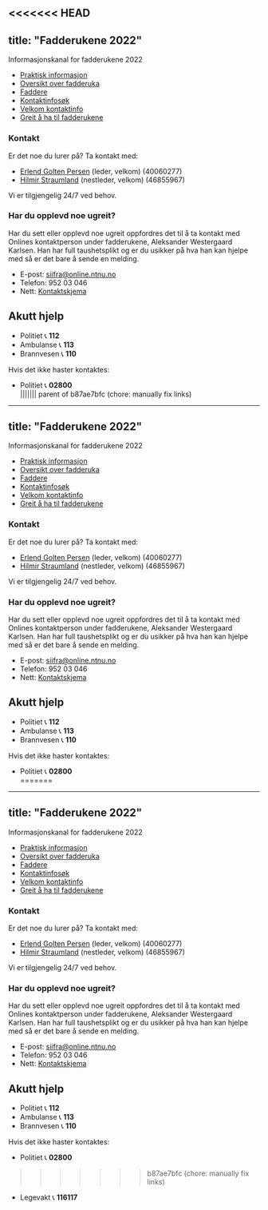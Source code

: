 <<<<<<< HEAD
---
title: "Fadderukene 2022"
---

Informasjonskanal for fadderukene 2022


* [Praktisk informasjon](/fadderukene/2022-/PraktiskInfo)
* [Oversikt over fadderuka](https://splash.online.ntnu.no/)  
* [Faddere](/fadderukene/2022-/Faddere)  
* [Kontaktinfosøk](https://online.ntnu.no/profile/search)  
* [Velkom kontaktinfo](/fadderukene/2022-/velkom/) 
* [Greit å ha til fadderukene](/fadderukene/2022-/TaMedListe)


### Kontakt
Er det noe du lurer på? Ta kontakt med:

- [Erlend Golten Persen](https://online.ntnu.no/profile/public/2194) (leder, velkom) (40060277)  
- [Hilmir Straumland](https://online.ntnu.no/profile/public/2215) (nestleder, velkom) (46855967)

Vi er tilgjengelig 24/7 ved behov.  


### Har du opplevd noe ugreit?
Har du sett eller opplevd noe ugreit oppfordres det til å ta kontakt med Onlines kontaktperson  under fadderukene, Aleksander Westergaard Karlsen. Han har full taushetsplikt og er du usikker på hva han kan hjelpe med så er det bare å sende en melding.

- E-post: siifra@online.ntnu.no  
- Telefon: 952 03 046    
- Nett: [Kontaktskjema](https://docs.google.com/forms/d/e/1FAIpQLScvjEqVsiRIYnVqCNqbH_-nmYk3Ux6la8a7KZzsY3sJDbW-iA/viewform)  


Akutt hjelp
------------------------------------

- Politiet 📞 **112**  
- Ambulanse 📞 **113**  
- Brannvesen 📞 **110**

Hvis det ikke haster kontaktes:

- Politiet 📞 **02800**  
||||||| parent of b87ae7bfc (chore: manually fix links)
---
title: "Fadderukene 2022"
---

Informasjonskanal for fadderukene 2022


* [Praktisk informasjon](/fadderukene/2022-/PraktiskInfo)
* [Oversikt over fadderuka](https://splash.online.ntnu.no/)  
* [Faddere](/fadderukene/2022-/Faddere)  
* [Kontaktinfosøk](https://online.ntnu.no/profile/search)  
* [Velkom kontaktinfo](/fadderukene/2022-/velkom/) 
* [Greit å ha til fadderukene](/fadderukene/2022-/TaMedListe)


### Kontakt
Er det noe du lurer på? Ta kontakt med:

- [Erlend Golten Persen](https://online.ntnu.no/profile/public/2194) (leder, velkom) (40060277)  
- [Hilmir Straumland](https://online.ntnu.no/profile/public/2215) (nestleder, velkom) (46855967)

Vi er tilgjengelig 24/7 ved behov.  


### Har du opplevd noe ugreit?
Har du sett eller opplevd noe ugreit oppfordres det til å ta kontakt med Onlines kontaktperson  under fadderukene, Aleksander Westergaard Karlsen. Han har full taushetsplikt og er du usikker på hva han kan hjelpe med så er det bare å sende en melding.

- E-post: siifra@online.ntnu.no  
- Telefon: 952 03 046    
- Nett: [Kontaktskjema](https://docs.google.com/forms/d/e/1FAIpQLScvjEqVsiRIYnVqCNqbH_-nmYk3Ux6la8a7KZzsY3sJDbW-iA/viewform)  


Akutt hjelp
------------------------------------

- Politiet 📞 **112**  
- Ambulanse 📞 **113**  
- Brannvesen 📞 **110**

Hvis det ikke haster kontaktes:

- Politiet 📞 **02800**  
=======
---
title: "Fadderukene 2022"
---

Informasjonskanal for fadderukene 2022


* [Praktisk informasjon](/fadderukene/2022-/praktiskinfo)
* [Oversikt over fadderuka](https://splash.online.ntnu.no/)  
* [Faddere](/fadderukene/2022-/faddere)  
* [Kontaktinfosøk](https://online.ntnu.no/profile/search)  
* [Velkom kontaktinfo](/fadderukene/2022-/velkom/) 
* [Greit å ha til fadderukene](/fadderukene/2022-/tamedliste)


### Kontakt
Er det noe du lurer på? Ta kontakt med:

- [Erlend Golten Persen](https://online.ntnu.no/profile/public/2194) (leder, velkom) (40060277)  
- [Hilmir Straumland](https://online.ntnu.no/profile/public/2215) (nestleder, velkom) (46855967)

Vi er tilgjengelig 24/7 ved behov.  


### Har du opplevd noe ugreit?
Har du sett eller opplevd noe ugreit oppfordres det til å ta kontakt med Onlines kontaktperson  under fadderukene, Aleksander Westergaard Karlsen. Han har full taushetsplikt og er du usikker på hva han kan hjelpe med så er det bare å sende en melding.

- E-post: siifra@online.ntnu.no  
- Telefon: 952 03 046    
- Nett: [Kontaktskjema](https://docs.google.com/forms/d/e/1FAIpQLScvjEqVsiRIYnVqCNqbH_-nmYk3Ux6la8a7KZzsY3sJDbW-iA/viewform)  


Akutt hjelp
------------------------------------

- Politiet 📞 **112**  
- Ambulanse 📞 **113**  
- Brannvesen 📞 **110**

Hvis det ikke haster kontaktes:

- Politiet 📞 **02800**  
>>>>>>> b87ae7bfc (chore: manually fix links)
- Legevakt 📞 **116117**